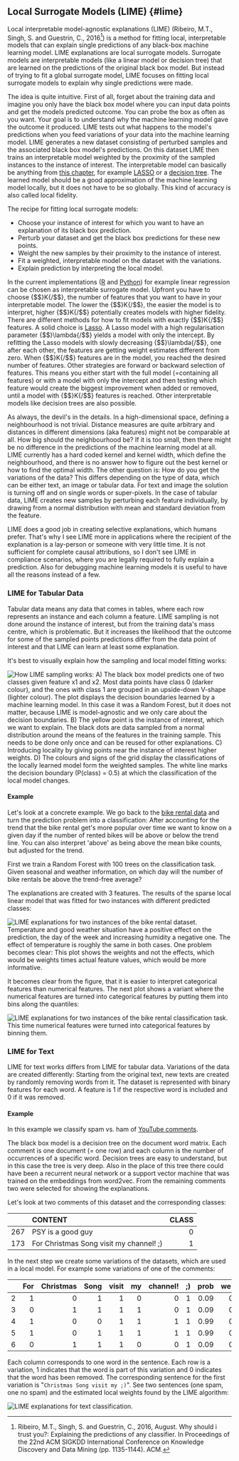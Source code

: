 


## Local Surrogate Models (LIME) {#lime}
Local interpretable model-agnostic explanations (LIME) (Ribeiro, M.T., Singh, S. and Guestrin, C., 2016[^Ribeiro2016lime]) is a method for fitting local, interpretable models that can explain single predictions  of any black-box machine learning model.
LIME explanations are local surrogate models.
Surrogate models are interpretable models (like a linear model or decision tree) that are learned on the predictions of the original black box model.
But instead of trying to fit a global surrogate model, LIME focuses on fitting local surrogate models to explain why single predictions were made.


The idea is quite intuitive.
First of all, forget about the training data and imagine you only have the black box model where you can input data points and get the models predicted outcome.
You can probe the box as often as you want.
Your goal is to understand why the machine learning model gave the outcome it produced.
LIME tests out what happens to the model's predictions when you feed variations of your data into the machine learning model.
LIME generates a new dataset consisting of perturbed samples and the associated black box model's predictions.
On this dataset LIME then trains an interpretable model weighted by the proximity of the sampled instances to the instance of interest.
The interpretable model can basically be anything from [this chapter](#simple), for example [LASSO](#lasso) or a [decision tree](#tree).
The learned model should be a good approximation of the machine learning model locally, but it does not have to be so globally.
This kind of accuracy is also called local fidelity.

The recipe for fitting local surrogate models:

- Choose your instance of interest for which you want to have an explanation of its black box prediction.
- Perturb your dataset and  get the black box predictions for these new points.
- Weight the new samples by their proximity to the instance of interest.
- Fit a weighted, interpretable model on the dataset with the variations.
- Explain prediction by interpreting the local model.

In the current implementations ([R](https://github.com/thomasp85/lime) and [Python](https://github.com/marcotcr/lime)) for example linear regression can be chosen as interpretable surrogate model.
Upfront you have to choose {$$}K{/$$}, the number of features that you want to have in your interpretable model.
The lower the {$$}K{/$$}, the easier the model is to interpret, higher {$$}K{/$$} potentially creates models with higher fidelity.
There are different methods for how to fit models with exactly {$$}K{/$$} features. A solid choice is [Lasso](#lasso).
A Lasso model with a high regularisation parameter {$$}\lambda{/$$} yields a model with only the intercept.
By refitting the Lasso models with slowly decreasing {$$}\lambda{/$$}, one after each other, the features are getting weight estimates different from zero.
When {$$}K{/$$} features are in the model, you reached the desired number of features. Other strategies are forward or backward selection of features.
This means you either start with the full model (=containing all features) or with a model with only the intercept and then testing which feature would create the biggest improvement when added or removed, until a model with {$$}K{/$$} features is reached.
Other interpretable models like decision trees are also possible.

As always, the devil's in the details.
In a high-dimensional space, defining a neighbourhood is not trivial.
Distance measures are quite arbitrary and distances in different dimensions (aka features) might not be comparable at all.
How big should the neighbourhood be?
If it is too small, then there might be no difference in the predictions of the machine learning model at all.
LIME currently has a hard coded kernel and kernel width, which define the neighbourhood, and there is no answer how to figure out the best kernel or how to find the optimal width.
The other question is:
How do you get the variations of the data?
This differs depending on the type of data, which can be either text, an image or tabular data. For text and image the solution is turning off and on single words or super-pixels.
In the case of tabular data, LIME creates new samples by perturbing each feature individually, by drawing from a normal distribution with mean and standard deviation from the feature.

LIME does a good job in creating selective explanations, which humans prefer.
That's why I see LIME more in applications where the recipient of the explanation is a lay-person or someone with very little time.
It is not sufficient for complete causal attributions, so I don't see LIME in compliance scenarios, where you are legally required to fully explain a prediction.
Also for debugging machine learning models it is useful to have all the reasons instead of a few.


### LIME for Tabular Data
Tabular data means any data that comes in tables, where each row represents an instance and each column a feature.
LIME sampling is not done around the instance of interest, but from the training data's mass centre, which is problematic.
But it increases the likelihood that the outcome for some of the sampled points predictions differ from the data point of interest and that LIME can learn at least some explanation.

It's best to visually explain how the sampling and local model fitting works:

![How LIME sampling works: A) The black box model predicts one of two classes given feature x1 and x2. Most data points have class 0 (darker colour), and the ones with class 1 are grouped in an upside-down V-shape (lighter colour). The plot displays the decision boundaries learned by a machine learning model. In this case it was a Random Forest, but it does not matter, because LIME is model-agnostic and we only care about the decision boundaries. B) The yellow point is the instance of interest, which we want to explain. The black dots are data sampled from a normal distribution around the means of the features in the training sample. This needs to be done only once and can be reused for other explanations. C) Introducing locality by giving points near the instance of interest higher weights. D) The colours and signs of the grid display the classifications of the locally learned model form the weighted samples. The white line marks the decision boundary (P(class) = 0.5) at which the classification of the local model changes.](images/lime-fitting-1.png)




#### Example
Let's look at a concrete example.
We go back to the [bike rental data](#bike-data) and turn the prediction problem into a classification:
After accounting for the trend that the bike rental get's more popular over time we want to know on a given day if the number of rented bikes will be above or below the trend line.
You can also interpret 'above' as being above the mean bike counts, but adjusted for the trend.


First we train a Random Forest with 100 trees on the classification task. Given seasonal and weather information, on which day will the number of bike rentals be above the trend-free average?

The explanations are created with 3 features.
The results of the sparse local linear model that was fitted for two instances with different predicted classes:

![LIME explanations for two instances of the bike rental dataset.  Temperature and good weather situation have a positive effect on the prediction, the day of the week and increasing humidity a negative one. The effect of temperature is roughly the same in both cases. One problem becomes clear: This plot shows the weights and not the effects, which would be weights times actual feature values, which would be more informative. ](images/lime-tabular-example-explain-plot-1-1.png)

It becomes clear from the figure, that it is easier to interpret categorical features than numerical features.
The next plot shows a variant where the numerical features are turned into categorical features by putting them into bins along the quantiles:

![LIME explanations for two instances of the bike rental classification task. This time numerical features were turned into categorical features by binning them.](images/lime-tabular-example-explain-plot-2-1.png)








### LIME for Text
LIME for text works differs from LIME for tabular data.
Variations of the data are created differently:
Starting from the original text, new texts are created by randomly removing words from it.
The dataset is represented with binary features for each word.
A feature is 1 if the respective word is included and 0 if it was removed.

#### Example
In this example we classify spam vs. ham of [YouTube comments](#spam-data).

The black box model is a decision tree on the document word matrix.
Each comment is one document (= one row) and each column is the number of occurrences of a specific word.
Decision trees are easy to understand, but in this case the tree is very deep.
Also in the place of this tree there could have been a recurrent neural network or a support vector machine that was trained on the embeddings from word2vec.
From the remaining comments two were selected for showing the explanations.


Let's look at two comments of this dataset and the corresponding classes:



|    |CONTENT                                 | CLASS|
|:---|:---------------------------------------|-----:|
|267 |PSY is a good guy                       |     0|
|173 |For Christmas Song visit my channel! ;) |     1|



In the next step we create some variations of the datasets, which are used in a local model.
For example some variations of one of the comments:



|   | For| Christmas| Song| visit| my| channel!| ;)| prob| weight|
|:--|---:|---------:|----:|-----:|--:|--------:|--:|----:|------:|
|2  |   1|         0|    1|     1|  0|        0|  1| 0.09|   0.57|
|3  |   0|         1|    1|     1|  1|        0|  1| 0.09|   0.71|
|4  |   1|         0|    0|     1|  1|        1|  1| 0.99|   0.71|
|5  |   1|         0|    1|     1|  1|        1|  1| 0.99|   0.86|
|6  |   0|         1|    1|     1|  0|        0|  1| 0.09|   0.57|

Each column corresponds to one word in the sentence.
Each row is a variation, 1 indicates that the word is part of this variation and 0 indicates that the word has been removed.
The corresponding sentence for the first variation is "``Christmas Song visit my ;)``".
See two sentences (one spam, one no spam) and the estimated local weights found by the LIME algorithm:

![LIME explanations for text classification.](images/lime-text-explanations-1.png)

[^Ribeiro2016lime]: Ribeiro, M.T., Singh, S. and Guestrin, C., 2016, August. Why should i trust you?: Explaining the predictions of any classifier. In Proceedings of the 22nd ACM SIGKDD International Conference on Knowledge Discovery and Data Mining (pp. 1135-1144). ACM.
